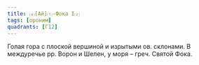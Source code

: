 ```yaml
---
title: ⒜[Ай]⒯-Фока I⒵
tags: [ороним]
quadrants: [Г12]
---
```


Голая гора с плоской вершиной и изрытыми ов. склонами. В междуречье рр. Ворон и
Шелен, у моря – греч. Святой Фока.
